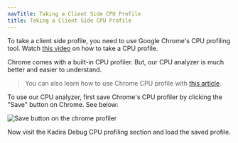```yaml
---
navTitle: Taking a Client Side CPU Profile
title: Taking a Client Side CPU Profile
---
```


To take a client side profile, you need to use Google Chrome's CPU profiling tool. Watch [this video]() on how to take a CPU profile.

Chrome comes with a built-in CPU profiler. But, our CPU analyzer is much better and easier to understand.

> You can also learn how to use Chrome CPU profile with [this article](https://developer.chrome.com/devtools/docs/cpu-profiling).

To use our CPU analyzer, first save Chrome's CPU profiler by clicking the "Save" button on Chrome. See below:

![Save button on the chrome profiler](https://cldup.com/knNesgvWtf.png)

Now visit the Kadira Debug CPU profiling section and load the saved profile.
